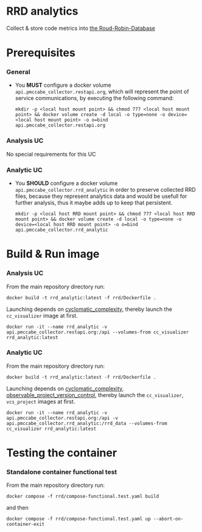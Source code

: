 # RRD analytics

Collect & store code metrics into [the Roud-Robin-Database](https://oss.oetiker.ch/rrdtool/)

# Prerequisites

### General

- You **MUST** configure a docker volume `api.pmccabe_collector.restapi.org`, which will represent the point of service communications, by executing the following command:

    `mkdir -p <local host mount point> && chmod 777 <local host mount point> && docker volume create -d local -o type=none -o device=<local host mount point> -o o=bind api.pmccabe_collector.restapi.org`

### Analysis UC

No special requirements for this UC

### Analytic UC

- You **SHOULD** configure a docker volume `api.pmccabe_collector.rrd_analytic` in order to preserve collected RRD files, because they represent analytics data and would be usefull for further analysis, thus it maybe adds up to keep that persistent.

    `mkdir -p <local host RRD mount point> && chmod 777 <local host RRD mount point> && docker volume create -d local -o type=none -o device=<local host RRD mount point> -o o=bind api.pmccabe_collector.rrd_analytic`

# Build & Run image

### Analysis UC

From the main repository directory run:

`docker build -t rrd_analytic:latest -f rrd/Dockerfile .`

Launching depends on [cyclomatic_complexity](../cyclomatic_complexity), thereby launch the `cc_visualizer` image at first.


`docker run -it --name rrd_analytic -v api.pmccabe_collector.restapi.org:/api --volumes-from cc_visualizer rrd_analytic:latest`


### Analytic UC

From the main repository directory run:

`docker build -t rrd_analytic:latest -f rrd/Dockerfile .`

Launching depends on [cyclomatic_complexity](../cyclomatic_complexity), [observable_project_version_control](../observable_project_version_control), thereby launch the `cc_visualizer`, `vcs_project` images at first.

`docker run -it --name rrd_analytic -v api.pmccabe_collector.restapi.org:/api -v api.pmccabe_collector.rrd_analytic:/rrd_data --volumes-from cc_visualizer rrd_analytic:latest`

# Testing the container

### Standalone container functional test

From the main repository directory run:

`docker compose -f rrd/compose-functional.test.yaml build`

and then

`docker compose -f rrd/compose-functional.test.yaml up --abort-on-container-exit`
